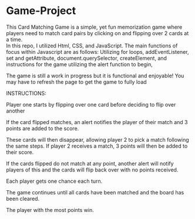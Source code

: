 # Game-Project
This Card Matching Game is a simple, yet fun memorization game where players need to match card pairs by clicking on and flipping over 2 cards at a time.  
In this repo, I utilized Html, CSS, and JavaScript.
The main functions of focus within Javascript are as follows:
Utilizing for loops,
addEventListener,
set and getAttribute,
document.querySelector,
createElement,
and instructions for the game utilizing the alert function to begin,

The game is still a work in progress but it is functional and enjoyable! You may have to refresh the page to get the game to fully load

INSTRUCTIONS:

Player one starts by flipping over one card before deciding to flip over another

If the card flipped matches, an alert notifies the player of their match and 3 points are added to the score.

These cards will then disappear, allowing player 2 to pick a match following the same steps. If player 2 receives a match, 3 points will then be added to their score.

If the cards flipped do not match at any point, another alert will notify players of this and the cards will flip back over with no points received. 

Each player gets one chance each turn.

The game continues until all cards have been matched and the board has been cleared.

The player with the most points win.
